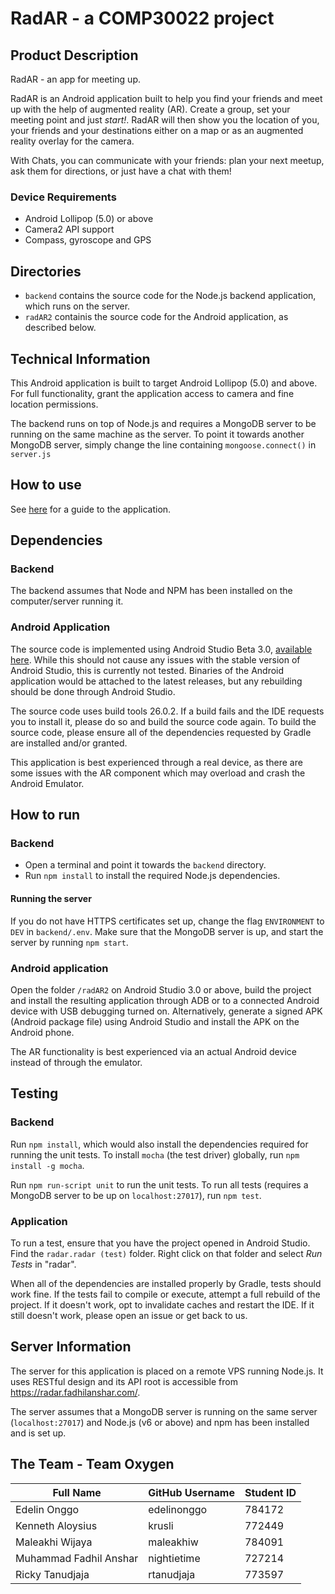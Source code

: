 # RadAR - a COMP30022 project

## Product Description
RadAR - an app for meeting up.

RadAR is an Android application built to help you find your friends and meet up with the help of augmented reality (AR). Create a group, set your meeting point and just *start!*. RadAR will then show you the location of you, your friends and your destinations either on a map or as an augmented reality overlay for the camera.

With Chats, you can communicate with your friends: plan your next meetup, ask them for directions, or just have a chat with them!

### Device Requirements
- Android Lollipop (5.0) or above
- Camera2 API support
- Compass, gyroscope and GPS

## Directories
- `backend` contains the source code for the Node.js backend application, which runs on the server.
- `radAR2` containis the source code for the Android application, as described below.

## Technical Information
This Android application is built to target Android Lollipop (5.0) and above. For full functionality, grant the application access to camera and fine location permissions.

The backend runs on top of Node.js and requires a MongoDB server to be running on the same machine as the server. To point it towards another MongoDB server, simply change the line containing `mongoose.connect()` in `server.js`

## How to use
See [here](tutorial.md) for a guide to the application.

## Dependencies
### Backend
The backend assumes that Node and NPM has been installed on the computer/server running it.

### Android Application
The source code is implemented using Android Studio Beta 3.0, [available here](https://developer.android.com/studio/preview/install-preview.html). While this should not cause any issues with the stable version of Android Studio, this is currently not tested. Binaries of the Android application would be attached to the latest releases, but any rebuilding should be done through Android Studio.

The source code uses build tools 26.0.2. If a build fails and the IDE requests you to install it, please do so and build the source code again. To build the source code, please ensure all of the dependencies requested by Gradle are installed and/or granted.

This application is best experienced through a real device, as there are some issues with the AR component which may overload and crash the Android Emulator.

## How to run

### Backend
- Open a terminal and point it towards the `backend` directory.
- Run `npm install` to install the required Node.js dependencies.

#### Running the server
If you do not have HTTPS certificates set up, change the flag `ENVIRONMENT` to `DEV` in `backend/.env`. Make sure that the MongoDB server is up, and start the server by running `npm start`.

### Android application
Open the folder `/radAR2` on Android Studio 3.0 or above, build the project and install the resulting application through ADB or to a connected Android device with USB debugging turned on. Alternatively, generate a signed APK (Android package file) using Android Studio and install the APK on the Android phone.

The AR functionality is best experienced via an actual Android device instead of through the emulator.

## Testing
### Backend
Run `npm install`, which would also install the dependencies required for running the unit tests. To install `mocha` (the test driver) globally, run `npm install -g mocha`.

Run `npm run-script unit` to run the unit tests. To run all tests (requires a MongoDB server to be up on `localhost:27017`), run `npm test`.

### Application
To run a test, ensure that you have the project opened in Android Studio. Find the `radar.radar (test)` folder. Right click on that folder and select *Run Tests* in "radar".

When all of the dependencies are installed properly by Gradle, tests should work fine. If the tests fail to compile or execute, attempt a full rebuild of the project. If it doesn't work, opt to invalidate caches and restart the IDE. If it still doesn't work, please open an issue or get back to us.

## Server Information
The server for this application is placed on a remote VPS running Node.js. It uses RESTful design and its API root is accessible from https://radar.fadhilanshar.com/.

The server assumes that a MongoDB server is running on the same server (`localhost:27017`) and Node.js (v6 or above) and npm has been installed and is set up.


## The Team - Team Oxygen
Full Name | GitHub Username | Student ID
---------|--------------------|------------
Edelin Onggo | edelinonggo | 784172
Kenneth Aloysius | krusli |  772449
Maleakhi Wijaya | maleakhiw | 784091
Muhammad Fadhil Anshar | nightietime | 727214
Ricky Tanudjaja | rtanudjaja | 773597
